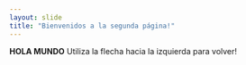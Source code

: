 ```yaml
---
layout: slide
title: "Bienvenidos a la segunda página!"
---
```

**HOLA MUNDO**
Utiliza la flecha hacia la izquierda para volver!
